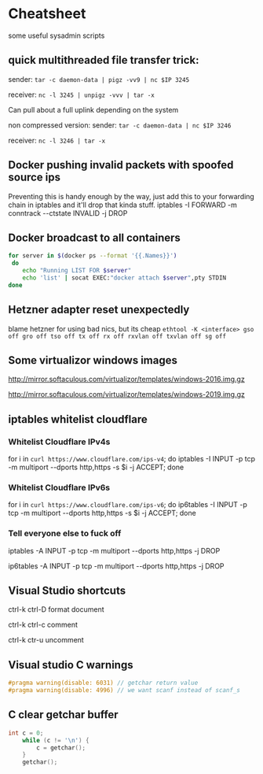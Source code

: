 # Cheatsheet
some useful sysadmin scripts


## quick multithreaded file transfer trick:

sender:
`tar -c daemon-data | pigz -vv9 | nc $IP 3245`

receiver:
`nc -l 3245 | unpigz -vvv | tar -x`

Can pull about a full uplink depending on the system

non compressed version:
sender:
`tar -c daemon-data | nc $IP 3246`

receiver:
`nc -l 3246 | tar -x`

## Docker pushing invalid packets with spoofed source ips
Preventing this is handy enough by the way, just add this to your forwarding chain in iptables and it'll drop that kinda stuff. iptables -I FORWARD -m conntrack --ctstate INVALID -j DROP

## Docker broadcast to all containers
```bash
for server in $(docker ps --format '{{.Names}}')
 do
    echo "Running LIST FOR $server"
    echo 'list' | socat EXEC:"docker attach $server",pty STDIN
done
```

## Hetzner adapter reset unexpectedly
blame hetzner for using bad nics, but its cheap
`ethtool -K <interface> gso off gro off tso off tx off rx off rxvlan off txvlan off sg off`

## Some virtualizor windows images
http://mirror.softaculous.com/virtualizor/templates/windows-2016.img.gz

http://mirror.softaculous.com/virtualizor/templates/windows-2019.img.gz

## iptables whitelist cloudflare
### Whitelist Cloudflare IPv4s
for i in `curl https://www.cloudflare.com/ips-v4`; do iptables -I INPUT -p tcp -m multiport --dports http,https -s $i -j ACCEPT; done
### Whitelist Cloudflare IPv6s
for i in `curl https://www.cloudflare.com/ips-v6`; do ip6tables -I INPUT -p tcp -m multiport --dports http,https -s $i -j ACCEPT; done

### Tell everyone else to fuck off
iptables -A INPUT -p tcp -m multiport --dports http,https -j DROP

ip6tables -A INPUT -p tcp -m multiport --dports http,https -j DROP


## Visual Studio shortcuts
ctrl-k ctrl-D format document

ctrl-k ctrl-c comment

ctrl-k ctr-u uncomment

## Visual studio C warnings
```c
#pragma warning(disable: 6031) // getchar return value
#pragma warning(disable: 4996) // we want scanf instead of scanf_s
```

## C clear getchar buffer
```c
int c = 0;
	while (c != '\n') {
		c = getchar();
	}
	getchar();

```
